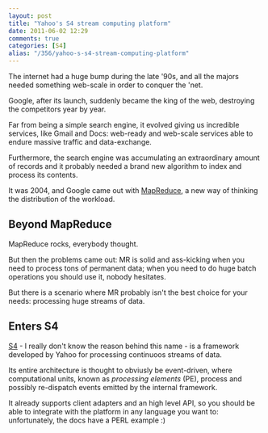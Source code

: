 ```yaml
---
layout: post
title: "Yahoo's S4 stream computing platform"
date: 2011-06-02 12:29
comments: true
categories: [S4]
alias: "/356/yahoo-s-s4-stream-computing-platform"
---
```


The internet had a huge bump during the late '90s, and all the majors needed something web-scale in order to conquer the 'net.
<!-- more -->

Google, after its launch, suddenly became the king of the web, destroying the competitors year by year.

Far from being a simple search engine, it evolved giving us incredible services, like Gmail and Docs: web-ready and web-scale services able to endure massive traffic and data-exchange.

Furthermore, the search engine was accumulating an extraordinary amount of records and it probably needed a brand new algorithm to index and process its contents.

It was 2004, and Google came out with [MapReduce](http://en.wikipedia.org/wiki/MapReduce), a new way of thinking the distribution of the workload.

## Beyond MapReduce

MapReduce rocks, everybody thought.

But then the problems came out: MR is solid and ass-kicking when you need to process tons of permanent data; when you need to do huge batch operations you should use it, nobody hesitates.

But there is a scenario where MR probably isn't the best choice for your needs: processing huge streams of data.

## Enters S4

[S4](http://www.s4.io/) - I really don't know the reason behind this name - is a framework developed by Yahoo for processing continuoos streams of data.

Its entire architecture is thought to obviusly be event-driven, where computational units, known as *processing elements* (PE), process and possibly re-dispatch events emitted by the internal framework.

It already supports client adapters and an high level API, so you should be able to integrate with the platform in any language you want to: unfortunately, the docs have a PERL example :)
